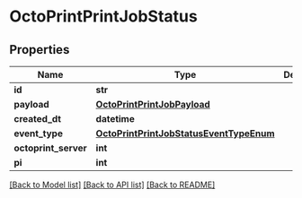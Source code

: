 # OctoPrintPrintJobStatus


## Properties
Name | Type | Description | Notes
------------ | ------------- | ------------- | -------------
**id** | **str** |  | [readonly] 
**payload** | [**OctoPrintPrintJobPayload**](OctoPrintPrintJobPayload.md) |  | 
**created_dt** | **datetime** |  | [readonly] 
**event_type** | [**OctoPrintPrintJobStatusEventTypeEnum**](OctoPrintPrintJobStatusEventTypeEnum.md) |  | 
**octoprint_server** | **int** |  | 
**pi** | **int** |  | 

[[Back to Model list]](../README.md#documentation-for-models) [[Back to API list]](../README.md#documentation-for-api-endpoints) [[Back to README]](../README.md)


